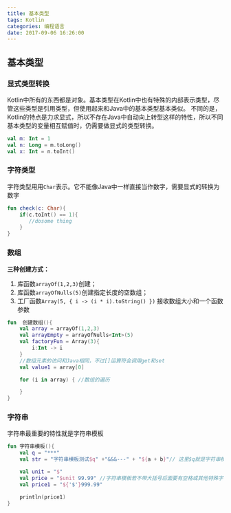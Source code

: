 ```yaml
---
title: 基本类型
tags: Kotlin
categories: 编程语言
date: 2017-09-06 16:26:00
---
```

## 基本类型
### 显式类型转换
Kotlin中所有的东西都是对象。基本类型在Kotlin中也有特殊的内部表示类型，尽管这些类型是引用类型，但使用起来和Java中的基本类型基本类似。
不同的是，Kotlin的特点是力求显式，所以不存在Java中自动向上转型这样的特性，所以不同基本类型的变量相互赋值时，仍需要做显式的类型转换。
```Kotlin
val m: Int = 1
val n: Long = m.toLong()
val x: Int = n.toInt()
```
<!-- more -->
### 字符类型
字符类型用用`Char`表示。它不能像Java中一样直接当作数字，需要显式的转换为数字
```Kotlin
fun check(c: Char){
    if(c.toInt() == 1){
       //dosome thing
    }
}
```

### 数组
**三种创建方式：**
1. 库函数`arrayOf(1,2,3)`创建；
2. 库函数`arrayOfNulls(5)`创建指定长度的空数组；
3. 工厂函数`Array(5, { i -> (i * i).toString() })` 接收数组大小和一个函数参数
```Kotlin
fun  创建数组(){
    val array = arrayOf(1,2,3)
    val arrayEmpty = arrayOfNulls<Int>(5)
    val factoryFun = Array(3){
        i:Int -> i
    }
    //数组元素的访问和Java相同，不过[]运算符会调用get和set
    val value1 = array[0]

    for (i in array) { //数组的遍历

    }
}
```
### 字符串
字符串最重要的特性就是字符串模板
```Kotlin
fun 字符串模板(){
    val q = "***"
    val str = "字符串模板测试$q" +"&&&---" + "${a + b}"// 这里$q就是字符串模板，运行时会被替换为q的字面值,若是表达式要用{}包裹起来

    val unit = "$"
    val price = "$unit 99.99" //字符串模板若不带大括号后面要有空格或其他特殊字符
    val price1 = "${'$'}999.99"

    println(price1)
}
```
